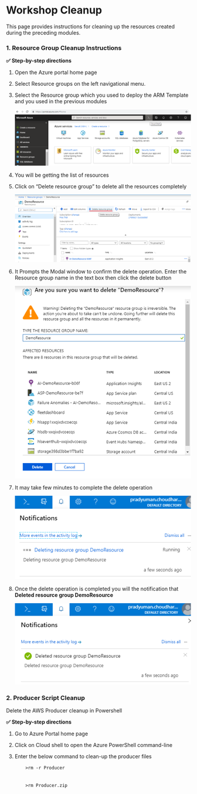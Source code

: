 # Workshop Cleanup

This page provides instructions for cleaning up the resources created during the preceding modules.

### 1. Resource Group Cleanup Instructions

**:white_check_mark: Step-by-step directions**

1. Open the Azure portal home page

1. Select Resource groups on the left navigational menu.

1. Select the Resource group which you used to deploy the ARM Template  and you used in the previous modules

    ![HERE Maps & Location Services Data Streams Workshop CleanUP](../Images/1_AzureHome_CloudShell.png)

1. You will be getting the list of resources

1. Click on “Delete resource group” to delete all the resources completely

    ![HERE Maps & Location Services Data Streams Workshop CleanUP](../Images/0_DeleteResourceGroup_List.png)
    
1. It Prompts the Modal window to confirm the delete operation. Enter the Resource group name in the text box then click the delete button

    ![HERE Maps & Location Services Data Streams Workshop CleanUP](../Images/1_DeleteResourceGroup_List_Conformation.png)

1. It may take few minutes to complete the delete operation

    ![HERE Maps & Location Services Data Streams Workshop CleanUP](../Images/2_DeleteResourceGroup_notification.png)

1. Once the delete operation is completed you will the notification that **Deleted resource group DemoResource**

    ![HERE Maps & Location Services Data Streams Workshop CleanUP](../Images/3_DeleteResourceGroup_notification_success.png)



### 2. Producer Script Cleanup
Delete the AWS Producer cleanup in Powershell

**:white_check_mark: Step-by-step directions**


1. Go to Azure Portal home page 

1. Click on Cloud shell to open the Azure PowerShell command-line 

1. Enter the below command to clean-up the producer files

           >rm -r Producer
           
           
           >rm Producer.zip

  








